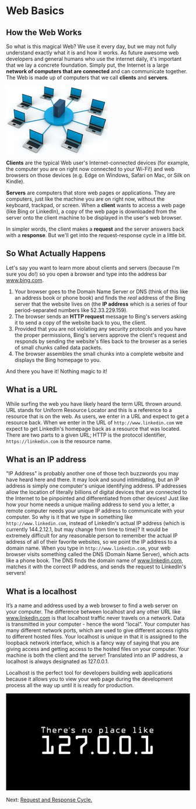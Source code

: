 # Web Basics

## How the Web Works

So what is this magical Web? We use it every day, but we may not fully understand exactly what it is and how it works. As future awesome web developers and general humans who use the internet daily, it's important that we lay a concrete foundation. Simply put, the Internet is a large **network of computers that are connected** and can communicate together. The Web is made up of computers that we call **clients** and **servers**.

![Web Image](../images/web.jpg)

**Clients** are the typical Web user's Internet-connected devices (for example, the computer you are on right now connected to your Wi-Fi!) and web browsers on those devices (e.g. Edge on Windows, Safari on Mac, or Silk on Kindle).  

**Servers** are computers that store web pages or applications. They are computers, just like the machine you are on right now, without the keyboard, trackpad, or screen. When a **client** wants to access a web page (like Bing or LinkedIn), a copy of the web page is downloaded from the server onto the client machine to be displayed in the user's web browser.

In simpler words, the client makes a **request** and the server answers back with a **response**. But we'll get into the request-response cycle in a little bit.

## So What Actually Happens

Let's say you want to learn more about clients and servers (because I'm sure you do!) so you open a browser and type into the address bar www.bing.com.

1. Your browser goes to the Domain Name Server or DNS (think of this like an address book or phone book) and finds the _real_ address of the Bing server that the website lives on (the **IP address** which is a series of four period-separated numbers like 52.33.229.159).
2. The browser sends an **HTTP request** message to Bing's servers asking it to send a copy of the website back to you, the client.
3. Provided that you are not violating any security protocols and you have the proper permissions, Bing's servers approve the client's request and responds by sending the website's files back to the browser as a series of small chunks called data packets.
4. The browser assembles the small chunks into a complete website and displays the Bing homepage to you.

And there you have it! Nothing magic to it!

## What is a URL

While surfing the web you have likely heard the term URL thrown around. URL stands for Uniform Resource Locator and this is a reference to a resource that is on the web. As users, we enter in a URL and expect to get a resource back. When we enter in the URL of `http://www.linkedin.com` we expect to get LinkedIn's homepage back as a resource that was located. There are two parts to a given URL; HTTP is the protocol identifier, `https://linkedin.com` is the resource name.

## What is an IP address

"IP Address" is probably another one of those tech buzzwords you may have heard here and there. It may look and sound intimidating, but an IP address is simply one computer's unique identifying address.  IP addresses allow the location of literally billions of digital devices that are connected to the Internet to be pinpointed and differentiated from other devices! Just like how your home needs a unique mailing address to send you a letter, a remote computer needs your unique IP address to communicate with your computer. So why is it that we type in something like `http://www.linkedin.com`, instead of LinkedIn's actual IP address (which is currently 144.2.12.1, but may change from time to time)? It would be extremely difficult for any reasonable person to remember the actual IP address of all of their favorite websites, so we point the IP address to a domain name. When you type in `http://www.linkedin.com`, your web browser visits something called the DNS (Domain Name Server), which acts like a phone book. The DNS finds the domain name of www.linkedin.com, matches it with the correct IP address, and sends the request to LinkedIn's servers!

## What is a localhost

It’s a name and address used by a web browser to find a web server on your computer. The difference between localhost and any other URL like www.linkedin.com is that localhost traffic never travels on a network. Data is transmitted in your computer - hence the word "local". Your computer has many different network ports, which are used to give different access rights to different hosted files. Your localhost is unique in that it is assigned to the loopback network interface, which is a fancy way of saying that you are giving access and getting access to the hosted files on your computer. Your machine is both the client and the server! Translated into an IP address, a localhost is always designated as 127.0.0.1.

Localhost is the perfect tool for developers building web applications because it allows you to view your web page during the development process all the way up until it is ready for production.

![Local Host Image](../images/localhost.jpg)

Next: [Request and Response Cycle.](./req_resp.md)
